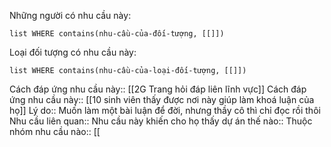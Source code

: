 Những người có nhu cầu này:
```dataview
list WHERE contains(nhu-cầu-của-đối-tượng, [[]])
```

Loại đối tượng có nhu cầu này:
```dataview
list WHERE contains(nhu-cầu-của-loại-đối-tượng, [[]])
```

Cách đáp ứng nhu cầu này:: [[2G Trang hỏi đáp liên lĩnh vực]]
Cách đáp ứng nhu cầu này:: [[10 sinh viên thấy được nơi này giúp làm khoá luận của họ]]
Lý do:: Muốn làm một bài luận để đời, nhưng thầy cô thì chỉ đọc rồi thôi
Nhu cầu liên quan:: 
Nhu cầu này khiến cho họ thấy dự án thế nào:: 
Thuộc nhóm nhu cầu nào:: [[
